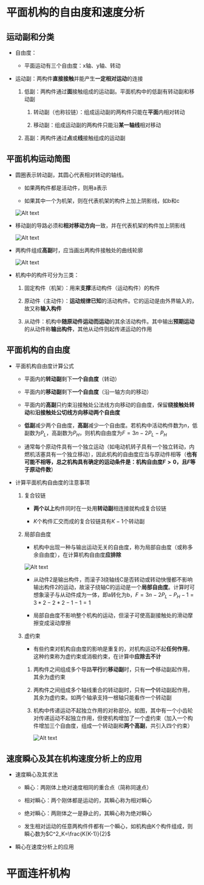 # 平面机构的自由度和速度分析

## 运动副和分类
* 自由度：
    * 平面运动有三个自由度：x轴、y轴、转动

* 运动副：两构件**直接接触**并能产生**一定相对运动**的连接
    1. 低副：两构件通过**面**接触组成的运动副。平面机构中的低副有转动副和移动副
        1. 转动副（也称铰链）：组成运动副的两构件只能在**平面**内相对转动

        2. 移动副：组成运动副的两构件只能沿**某一轴线**相对移动

    2. 高副：两构件通过**点**或**线**接触组成的运动副

## 平面机构运动简图
* 圆圈表示转动副，其圆心代表相对转动的轴线。
    * 如果两构件都是活动件，则用a表示

    * 如果其中一个为机架，则在代表机架的构件上加上阴影线，如b和c

    ![Alt text](image-376.png)

* 移动副的导路必须和**相对移动方向**一致，并在代表机架的构件加上阴影线

    ![Alt text](image-377.png)

* 两构件组成**高副**时，应当画出两构件接触处的曲线轮廓

    ![Alt text](image-378.png)

* 机构中的构件可分为三类：
    1. 固定构件（机架）：用来**支撑**活动构件（运动构件）的构件

    2. 原动件（主动件）：**运动规律已知**的活动构件。它的运动是由外界输入的，故又称**输入构件**

    3. 从动件：机构中**随原动件运动而运动**的其余活动构件。其中输出**预期运动**的从动件称**输出构件**，其他从动件则起传递运动的作用
    
## 平面机构的自由度
* 平面机构自由度计算公式
    * 平面内的**转动副**剩下**一个自由度**（转动）

    * 平面内的**移动副**剩下**一个自由度**（沿一轴方向的移动）

    * 平面内的**高副**只约束沿接触处公法线方向移动的自由度，保留**绕接触处转动**和**沿接触处公切线方向移动两个自由度**

    * **低副**减少两个自由度，**高副**减少一个自由度。若机构中活动构件数为$n$，低副数为$P_L$，高副数为$P_H$，则机构自由度为$F=3n-2P_L-P_H$

    * 通常每个原动件具有一个独立运动（如电动机转子具有一个独立转动，内燃机活塞具有一个独立移动），因此机构的自由度应当与原动件相等（**也有可能不相等，总之机构具有确定的运动条件是：机构自由度$F>0$，且$F$等于原动件数**）

* 计算平面机构自由度的注意事项
    1. 复合铰链
        * **两个以上**构件同时在一处用**转动副**相连接就构成复合铰链

        * $K$个构件汇交而成的复合铰链具有$K-1$个转动副

    2. 局部自由度
        * 机构中出现一种与输出运动无关的自由度，称为局部自由度（或称多余自由度），在计算机构自由度**应排除**

        ![Alt text](image-379.png)

        * 从动件2是输出构件，而滚子3绕轴线C是否转动或转动快慢都不影响输出构件2的运动，故滚子绕轴C的运动是一个**局部自由度**。计算时可想象滚子与从动件成为一体，即a转化为b，$F=3n-2P_L-P_H-1=3*2-2*2-1-1=1$

        * 局部自由度不影响整个机构的运动，但滚子可使高副接触处的滑动摩擦变成滚动摩擦

    3. 虚约束
        * 有些约束对机构自由度的影响是重复的，对机构运动不起**任何作用**，这种约束称为虚约束或消极约束，在计算中**应除去不计**

        1. 两构件之间组成多个导路**平行**的**移动副**时，只有**一个**移动副起作用，其余为虚约束

        2. 两构件之间组成多个轴线重合的转动副时，只有**一个**转动副起作用，其余为虚约束。如两个轴承支持一根轴只能看作一个转动副

        3. 机构中传递运动不起独立作用的对称部分。如图，其中有一个小齿轮对传递运动不起独立作用，但使机构增加了一个虚约束（加入一个构件增加三个自由度，组成一个转动副和**两个高副**，共引入四个约束）

            ![Alt text](image-380.png)

## 速度瞬心及其在机构速度分析上的应用
* 速度瞬心及其求法
    * 瞬心：两刚体上绝对速度相同的重合点（简称同速点）
    
    * 相对瞬心：两个刚体都是运动的，其瞬心称为相对瞬心

    * 绝对瞬心：两刚体之一是静止的，其瞬心称为绝对瞬心

    * 发生相对运动的任意两构件件都有一个瞬心，如机构由K个构件组成，则瞬心数为$C^2_K=\frac{K(K-1)}{2}$
    
* 瞬心在速度分析上的应用

# 平面连杆机构